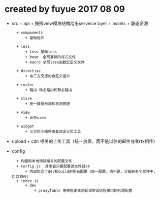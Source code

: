 # created by fuyue 2017 08 09
+ src
		+ api 
			+ 按照view模块结构给出serveice layer
		+ assets
			+ 静态资源

		+ components
			+ 基础组件

		+ less
			+ less 基础less
			+ base  全局基础的样式文件
			+ macro 全局less函数宏定义文件

		+ directive
			+ 与三方交接的自定义指令

		+ router
			+ 路由 动态路由和静态路由

		+ store
			+ 统一数据来源和状态管理

		+ view
			+ 业务view

		+ widget
			+ 三方的小插件或者自定义的工具

+ upload
		+ cdn 相关的上传工具（统一放置，而不是以往的邮件或者rtx相传）

+ config
		
		+ 构建和本地调试相关的配置文件
		+ config.js  开发者只要配置该文件就ok
			+ 内部包含了dev和build的所有配置（统一配置，而不是，分散到多个文件中，口口相传）
		+ index.js
			+ dev
				+ proxyTable 用来指定本地调试架设远程接口的代理配置 
